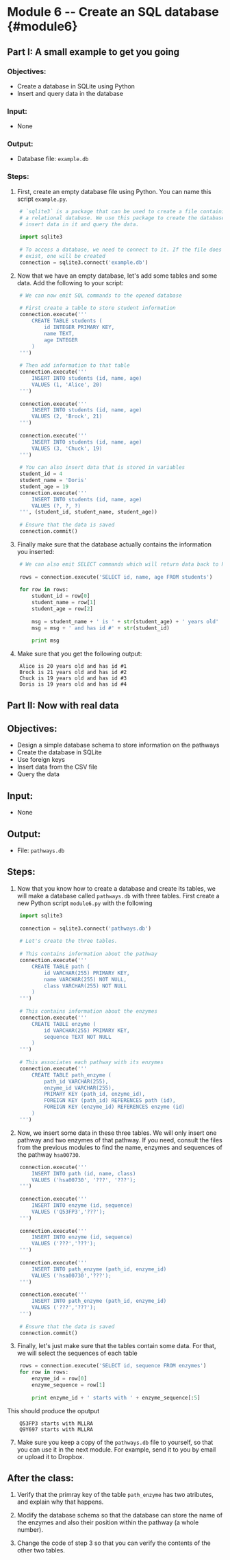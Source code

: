 # Module 6 -- Create an SQL database {#module6}

## Part I: A small example to get you going

### Objectives:
- Create a database in SQLite using Python
- Insert and query data in the database

### Input:
- None

### Output:
- Database file: `example.db`


### Steps:
1. First, create an empty database file using Python.
You can name this script <nobr>`example.py`.</nobr>
```python
    # `sqlite3` is a package that can be used to create a file containing
    # a relational database. We use this package to create the database,
    # insert data in it and query the data.
    
    import sqlite3
    
    # To access a database, we need to connect to it. If the file does not
    # exist, one will be created
    connection = sqlite3.connect('example.db')
```

2. Now that we have an empty database, let's add some tables and some data.
Add the following to your script:
```python
    # We can now emit SQL commands to the opened database
    
    # First create a table to store student information
    connection.execute('''
        CREATE TABLE students (
            id INTEGER PRIMARY KEY,
            name TEXT,
            age INTEGER
        )
    ''')
    
    # Then add information to that table
    connection.execute('''
        INSERT INTO students (id, name, age)
        VALUES (1, 'Alice', 20)
    ''')
    
    connection.execute('''
        INSERT INTO students (id, name, age)
        VALUES (2, 'Brock', 21)
    ''')
    
    connection.execute('''
        INSERT INTO students (id, name, age)
        VALUES (3, 'Chuck', 19)
    ''')
    
    # You can also insert data that is stored in variables
    student_id = 4
    student_name = 'Doris'
    student_age = 19
    connection.execute('''
        INSERT INTO students (id, name, age)
        VALUES (?, ?, ?)
    ''', (student_id, student_name, student_age))
    
    # Ensure that the data is saved
    connection.commit()
```

3. Finally make sure that the database actually contains the information you inserted:
```python
    # We can also emit SELECT commands which will return data back to Python
    
    rows = connection.execute('SELECT id, name, age FROM students')
    
    for row in rows:
        student_id = row[0]
        student_name = row[1]
        student_age = row[2]
        
        msg = student_name + ' is ' + str(student_age) + ' years old'
        msg = msg + ' and has id #' + str(student_id)
        
        print msg
```

4. Make sure that you get the following output:
```text
    Alice is 20 years old and has id #1
    Brock is 21 years old and has id #2
    Chuck is 19 years old and has id #3
    Doris is 19 years old and has id #4
```


## Part II: Now with real data

## Objectives:
- Design a simple database schema to store information on the pathways
- Create the database in SQLite
- Use foreign keys
- Insert data from the CSV file
- Query the data

## Input:
- None

## Output:
- File: `pathways.db`

## Steps:

1. Now that you know how to create a database and create its tables, we will make a database called `pathways.db` with three tables.
First create a new Python script `module6.py` with the following
```python
    import sqlite3
    
    connection = sqlite3.connect('pathways.db')
    
    # Let's create the three tables.
    
    # This contains information about the pathway
    connection.execute('''
        CREATE TABLE path (
            id VARCHAR(255) PRIMARY KEY,
            name VARCHAR(255) NOT NULL,
            class VARCHAR(255) NOT NULL
        )
    ''')
    
    # This contains information about the enzymes
    connection.execute('''
        CREATE TABLE enzyme (
            id VARCHAR(255) PRIMARY KEY,
            sequence TEXT NOT NULL
        )
    ''')
    
    # This associates each pathway with its enzymes
    connection.execute('''
        CREATE TABLE path_enzyme (
            path_id VARCHAR(255),
            enzyme_id VARCHAR(255),
            PRIMARY KEY (path_id, enzyme_id),
            FOREIGN KEY (path_id) REFERENCES path (id),
            FOREIGN KEY (enzyme_id) REFERENCES enzyme (id)
        )
    ''')
```

2. Now, we insert some data in these three tables.
We will only insert one pathway and two enzymes of that pathway.
If you need, consult the files from the previous modules to find the name, enzymes and sequences of the pathway `hsa00730`.
```python
    connection.execute('''
        INSERT INTO path (id, name, class)
        VALUES ('hsa00730', '???', '???');
    ''')
    
    connection.execute('''
        INSERT INTO enzyme (id, sequence)
        VALUES ('Q53FP3','???');
    ''')
    
    connection.execute('''
        INSERT INTO enzyme (id, sequence)
        VALUES ('???','???');
    ''')
    
    connection.execute('''
        INSERT INTO path_enzyme (path_id, enzyme_id)
        VALUES ('hsa00730','???');
    ''')
    
    connection.execute('''
        INSERT INTO path_enzyme (path_id, enzyme_id)
        VALUES ('???','???');
    ''')
    
    # Ensure that the data is saved
    connection.commit()
```

3. Finally, let's just make sure that the tables contain some data.
For that, we will select the sequences of each table
```python
    rows = connection.execute('SELECT id, sequence FROM enzymes')
    for row in rows:
        enzyme_id = row[0]
        enzyme_sequence = row[1]
        
        print enzyme_id + ' starts with ' + enzyme_sequence[:5]
```
This should produce the oputput
```text
    Q53FP3 starts with MLLRA
    Q9Y697 starts with MLLRA
```

7. Make sure you keep a copy of the `pathways.db` file to yourself, so that you can use it in the next module.
For example, send it to you by email or upload it to Dropbox.


## After the class:
1. Verify that the primray key of the table `path_enzyme` has two atributes, and explain why that happens.

2. Modify the database schema so that the database can store the name of the enzymes and also their position within the pathway (a whole number).

3. Change the code of step 3 so that you can verify the contents of the other two tables.

